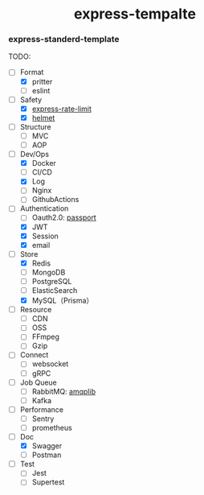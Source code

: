 <h1 align="center">express-tempalte</h1>

### express-standerd-template

TODO:

- [ ] Format
    - [x] pritter
    - [ ] eslint
- [ ] Safety
    - [x] [express-rate-limit](https://github.com/express-rate-limit/express-rate-limit)
    - [x] [helmet](https://github.com/helmetjs/helmet)
- [ ] Structure
    - [ ] MVC
    - [ ] AOP
- [ ] Dev/Ops
    - [x] Docker
    - [ ] CI/CD
    - [x] Log
    - [ ] Nginx
    - [ ] GithubActions
- [ ] Authentication
    - [ ] Oauth2.0: [passport](https://github.com/jaredhanson/passport)
    - [x] JWT
    - [x] Session
    - [x] email
- [ ] Store
    - [x] Redis
    - [ ] MongoDB
    - [ ] PostgreSQL
    - [ ] ElasticSearch
    - [x] MySQL（Prisma）
- [ ] Resource
    - [ ] CDN
    - [ ] OSS
    - [ ] FFmpeg
    - [ ] Gzip
- [ ] Connect
    - [ ] websocket
    - [ ] gRPC
- [ ] Job Queue
    - [ ] RabbitMQ: [amqplib](https://github.com/amqp-node/amqplib)
    - [ ] Kafka
- [ ] Performance
    - [ ] Sentry
    - [ ] prometheus
- [ ] Doc
    - [x] Swagger
    - [ ] Postman
- [ ] Test
    - [ ] Jest
    - [ ] Supertest
